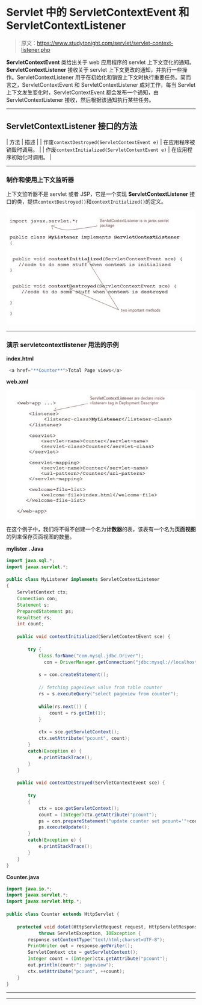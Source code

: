 # Servlet 中的 ServletContextEvent 和 ServletContextListener

> 原文：<https://www.studytonight.com/servlet/servlet-context-listener.php>

**ServletContextEvent** 类给出关于 web 应用程序的 servlet 上下文变化的通知。 **ServletContextListener** 接收关于 servlet 上下文更改的通知，并执行一些操作。ServletContextListener 用于在初始化和销毁上下文时执行重要任务。简而言之，ServletContextEvent 和 ServletContextListener 成对工作，每当 Servlet 上下文发生变化时，ServletContextEvent 都会发布一个通知，由 ServletContextListener 接收，然后根据该通知执行某些任务。

* * *

## ServletContextListener 接口的方法

| 方法 | 描述 |
| 作废`contextDestroyed(ServletContextEvent e)` | 在应用程序被销毁时调用。 |
| 作废`contextInitialized(ServletContextEvent e)` | 在应用程序初始化时调用。 |

* * *

### 制作和使用上下文监听器

上下文监听器不是 servlet 或者 JSP，它是一个实现 **ServletContextListener** 接口的类，提供`contextDestroyed()`和`contextInitialized()`的定义。

![Using a ServletContextListener](img/f4df44d3d12c7be814855e177338b646.png)

* * *

### 演示 servletcontextlistener 用法的示例

**index.html**

```java
 <a href="**Counter**">Total Page views</a> 
```

**web.xml**

![Using a ServletContextListener in web xml](img/478695ee99b03a0cc9d325156a0248ea.png)

在这个例子中，我们将不得不创建一个名为**计数器**的表，该表有一个名为**页面视图**的列来保存页面视图的数量。

**mylister . Java**

```java
import java.sql.*;
import javax.servlet.*;

public class MyListener implements ServletContextListener
{
    ServletContext ctx;
    Connection con;
    Statement s;
    PreparedStatement ps;
    ResultSet rs;
    int count;

    public void contextInitialized(ServletContextEvent sce) {

        try {
            Class.forName("com.mysql.jdbc.Driver");
     	      con = DriverManager.getConnection("jdbc:mysql://localhost:3306/test","user","password");

            s = con.createStatement();

            // fetching pageviews value from table counter
            rs = s.executeQuery("select pageview from counter");

            while(rs.next()) {
                count = rs.getInt(1);
            }

            ctx = sce.getServletContext();
            ctx.setAttribute("pcount", count);
        }
        catch(Exception e) { 
            e.printStackTrace(); 
        }  
    }

    public void contextDestroyed(ServletContextEvent sce) {

        try
        {
            ctx = sce.getServletContext();
            count = (Integer)ctx.getAttribute("pcount");
            ps = con.prepareStatement("update counter set pcount='"+count+"'");
            ps.executeUpdate(); 
        } 
        catch(Exception e) { 
            e.printStackTrace(); 
        }
    }   
}
```

**Counter.java**

```java
import java.io.*;
import javax.servlet.*;
import javax.servlet.http.*;

public class Counter extends HttpServlet {

    protected void doGet(HttpServletRequest request, HttpServletResponse response)
            throws ServletException, IOException {
        response.setContentType("text/html;charset=UTF-8");
        PrintWriter out = response.getWriter();
        ServletContext ctx = getServletContext();
        Integer count = (Integer)ctx.getAttribute("pcount");
        out.println(count+": pageview");
        ctx.setAttribute("pcount", ++count);      
    }
} 
```

* * *

* * *